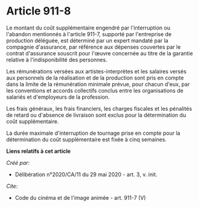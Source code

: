 # Article 911-8

Le montant du coût supplémentaire engendré par l'interruption ou l'abandon mentionnés à l'article 911-7, supporté par
l'entreprise de production déléguée, est déterminé par un expert mandaté par la compagnie d'assurance, par référence aux
dépenses couvertes par le contrat d'assurance souscrit pour l'œuvre concernée au titre de la garantie relative à
l'indisponibilité des personnes. 

Les rémunérations versées aux artistes-interprètes et les salaires versés aux personnels de la réalisation et de la
production sont pris en compte dans la limite de la rémunération minimale prévue, pour chacun d'eux, par les conventions et
accords collectifs conclus entre les organisations de salariés et d'employeurs de la profession. 

Les frais généraux, les frais financiers, les charges fiscales et les pénalités de retard ou d'absence de livraison sont
exclus pour la détermination du coût supplémentaire. 

La durée maximale d'interruption de tournage prise en compte pour la détermination du coût supplémentaire est fixée à cinq
semaines.

**Liens relatifs à cet article**

_Créé par_:

  - Délibération n°2020/CA/11 du 29 mai 2020 - art. 3, v. init.

_Cite_:

  - Code du cinéma et de l'image animée - art. 911-7 (V)
